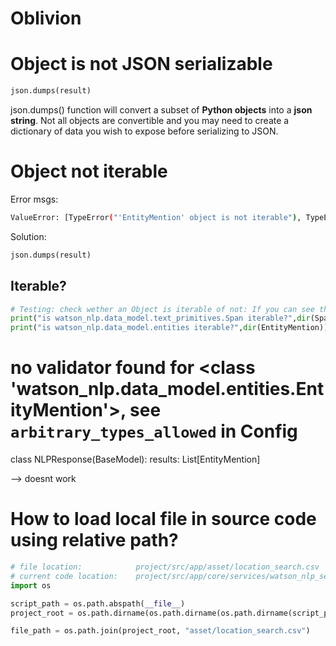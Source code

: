 # Oblivion

# Object is not JSON serializable

```python
json.dumps(result)
```

json.dumps() function will convert a subset of **Python objects** into a **json string**. Not all objects are convertible and you may need to create a dictionary of data you wish to expose before serializing to JSON.

# Object not iterable

Error msgs:

```bash
ValueError: [TypeError("'EntityMention' object is not iterable"), TypeError('vars() argument must have __dict__ attribute')]
```

Solution:

```python
json.dumps(result)
```

## Iterable?

```python
# Testing: check wether an Object is iterable of not: If you can see the magic method __iter__, then the data are iterable. If not, then the data are not iterable and you shouldn’t bother looping through them.
print("is watson_nlp.data_model.text_primitives.Span iterable?",dir(Span))
print("is watson_nlp.data_model.entities iterable?",dir(EntityMention))
```

# no validator found for <class 'watson_nlp.data_model.entities.EntityMention'>, see `arbitrary_types_allowed` in Config

class NLPResponse(BaseModel):
results: List[EntityMention]

--> doesnt work

# How to load local file in source code using relative path?

```python
# file location:            project/src/app/asset/location_search.csv
# current code location:    project/src/app/core/services/watson_nlp_service.py
import os

script_path = os.path.abspath(__file__)
project_root = os.path.dirname(os.path.dirname(os.path.dirname(script_path)))

file_path = os.path.join(project_root, "asset/location_search.csv")
```
